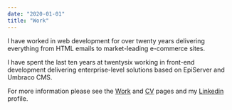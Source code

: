 ```yaml
---
date: "2020-01-01"
title: "Work"
---
```


I have worked in web development for over twenty years delivering everything from HTML emails to market-leading e-commerce sites.

I have spent the last ten years at twentysix working in front-end development delivering enterprise-level solutions based on EpiServer and Umbraco CMS.

For more information please see the [Work](/work/) and [CV](/cv/) pages and my [Linkedin](https://www.linkedin.com/in/dave-baulch-a159689/) profile.
